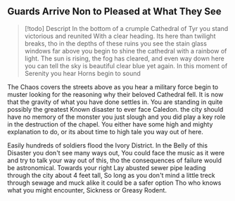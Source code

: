 ## Guards Arrive Non to Pleased at What They See
>[!todo] Descript
In the bottom of a crumple Cathedral of Tyr you stand victorious and reunited With a clear heading. Its here than twilight breaks, tho in the depths of these ruins you see the stain glass windows far above you begin to shine the cathedral with a rainbow of light. The sun is rising, the fog has cleared, and even way down here you can tell the sky is beautiful clear blue yet again. In this moment of Serenity you hear Horns begin to sound
>
The Chaos covers the streets above as you hear a military force begin to muster looking for the reasoning why their beloved Cathedral fell. It is now that the gravity of what you have done settles in. You are standing in quite possibly the greatest Known disaster to ever face Caledon. the city should have no memory of the monster you just slough and you did play a key role in the destruction of the chapel. You either have some high and mighty explanation to do, or its about time to high tale you way out of here.
>
Easily hundreds of soldiers flood the Ivory District. In the Belly of this Disaster you don't see many ways out, You could face the music as it were and try to talk your way out of this, tho the consequences of failure would be astronomical. Towards your right Lay abusted sewer pipe leading through the city about 4 feet tall, So long as you don't mind a little treck through sewage and muck alike it could be a safer option Tho who knows what you might encounter, Sickness or Greasy Rodent. 

